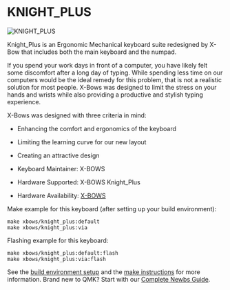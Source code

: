 # KNIGHT_PLUS
![KNIGHT_PLUS](https://cdn.shopifycdn.net/s/files/1/0014/7623/1237/products/BestSeller_8_1024x1024@2x.png?v=1616165816)

Knight_Plus is an Ergonomic Mechanical keyboard suite redesigned by X-Bow that includes both the main keyboard and the numpad.

If you spend your work days in front of a computer, you have likely felt some discomfort after a long day of typing. While spending less time on our computers would be the ideal remedy for this problem, that is not a realistic solution for most people. X-Bows was designed to limit the stress on your hands and wrists while also providing a productive and stylish typing experience.


X-Bows was designed with three criteria in mind:
* Enhancing the comfort and ergonomics of the keyboard
* Limiting the learning curve for our new layout
* Creating an attractive design


* Keyboard Maintainer: X-BOWS
* Hardware Supported: X-BOWS Knight_Plus
* Hardware Availability: [X-BOWS](https://x-bows.com/)

Make example for this keyboard (after setting up your build environment):

    make xbows/knight_plus:default
    make xbows/knight_plus:via

Flashing example for this keyboard:

    make xbows/knight_plus:default:flash
    make xbows/knight_plus:via:flash

See the [build environment setup](https://docs.qmk.fm/#/getting_started_build_tools) and the [make instructions](https://docs.qmk.fm/#/getting_started_make_guide) for more information. Brand new to QMK? Start with our [Complete Newbs Guide](https://docs.qmk.fm/#/newbs).
